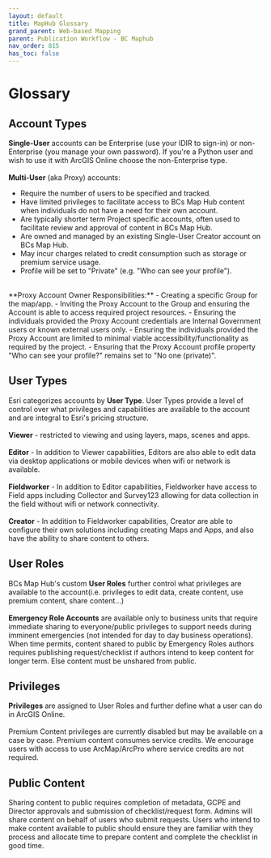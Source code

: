 ```yaml
---
layout: default
title: MapHub Glossary
grand_parent: Web-based Mapping
parent: Publication Workflow - BC Maphub
nav_order: 815
has_toc: false
---
```



# Glossary
## Account Types
**Single-User** accounts can be Enterprise (use your IDIR to sign-in) or non-Enterprise (you manage your own password). If you're a Python user and wish to use it with ArcGIS Online choose the non-Enterprise type.
<br><br>
**Multi-User** (aka Proxy) accounts:
- Require the number of users to be specified and tracked.
- Have limited privileges to facilitate access to BCs Map Hub content when individuals do not have a need for their own account.
- Are typically shorter term Project specific accounts, often used to facilitate review and approval of content in BCs Map Hub.
- Are owned and managed by an existing Single-User Creator account on BCs Map Hub.
- May incur charges related to credit consumption such as storage or premium service usage.
- Profile will be set to "Private" (e.g. "Who can see your profile").
<br>
**Proxy Account Owner Responsibilities:**
- Creating a specific Group for the map/app.
- Inviting the Proxy Account to the Group and ensuring the Account is able to access required project resources.
- Ensuring the individuals provided the Proxy Account credentials are Internal Government users or known external users only.
- Ensuring the individuals provided the Proxy Account are limited to minimal viable accessibility/functionality as required by the project.
- Ensuring that the Proxy Account profile property "Who can see your profile?" remains set to "No one (private)".

## User Types
 Esri categorizes accounts by **User Type**. User Types provide a level of control over what privileges and capabilities are available to the account and are integral to Esri's pricing structure.
 <br><br>
 **Viewer** - restricted to viewing and using layers, maps, scenes and apps.
 <br><br>
 **Editor** - In addition to Viewer capabilities, Editors are also able to edit data via desktop applications or mobile devices when wifi or network is available.
 <br><br>
 **Fieldworker** - In addition to Editor capabilities, Fieldworker have access to Field apps including Collector and Survey123 allowing for data collection in the field without wifi or network connectivity.
 <br><br>
 **Creator** - In addition to Fieldworker capabilities, Creator are able to configure their own solutions including creating Maps and Apps, and also have the ability to share content to others.

## User Roles
BCs Map Hub's custom **User Roles** further control what privileges are available to the account(i.e. privileges to edit data, create content, use premium content, share content...)
<br><br>
**Emergency Role Accounts** are available only to business units that require immediate sharing to everyone/public privileges to support needs during imminent emergencies (not intended for day to day business operations). When time permits, content shared to public by Emergency Roles authors requires publishing request/checklist if authors intend to keep content for longer term. Else content must be unshared from public.

## Privileges
**Privileges** are assigned to User Roles and further define what a user can do in ArcGIS Online.
<br><br>
Premium Content privileges are currently disabled but may be available on a case by case. Premium content consumes service credits. We encourage users with access to use ArcMap/ArcPro where service credits are not required.

## Public Content
Sharing content to public requires completion of metadata, GCPE and Director approvals and submission of checklist/request form. Admins will share content on behalf of users who submit requests. Users who intend to make content available to public should ensure they are familiar with they process and allocate time to prepare content and complete the checklist in good time.
